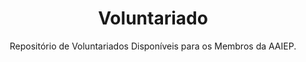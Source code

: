 ---
title: Voluntariado
subtitle: Repositório de Voluntariados Disponíveis para os Membros da AAIEP.
gallery: volunter_gallery
hero_image: /assets/images/Universidade-catolica2.jpg
hero_darken: true
layout: voluntariado-hub
---